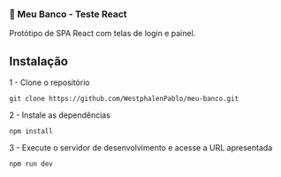 ### 🏦 Meu Banco - Teste React
 

Protótipo de SPA React com telas de login e painel.  

## Instalação

1 - Clone o repositório

`git clone https://github.com/WestphalenPablo/meu-banco.git`

2 - Instale as dependências

`npm install`

3 - Execute o servidor de desenvolvimento e acesse a URL apresentada

`npm run dev`